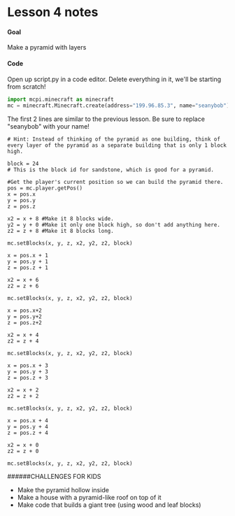 # Lesson 4 notes

#### Goal
Make a pyramid with layers

#### Code
Open up script.py in a code editor. Delete everything in it, we'll be starting from scratch!

```python
import mcpi.minecraft as minecraft
mc = minecraft.Minecraft.create(address="199.96.85.3", name="seanybob")
```
The first 2 lines are similar to the previous lesson. Be sure to replace "seanybob" with your name!

```
# Hint: Instead of thinking of the pyramid as one building, think of every layer of the pyramid as a separate building that is only 1 block high.

block = 24
# This is the block id for sandstone, which is good for a pyramid. 

#Get the player's current position so we can build the pyramid there.
pos = mc.player.getPos()
x = pos.x
y = pos.y
z = pos.z

x2 = x + 8 #Make it 8 blocks wide.
y2 = y + 0 #Make it only one block high, so don't add anything here.
z2 = z + 8 #Make it 8 blocks long.

mc.setBlocks(x, y, z, x2, y2, z2, block)

x = pos.x + 1
y = pos.y + 1 
z = pos.z + 1

x2 = x + 6 
z2 = z + 6 

mc.setBlocks(x, y, z, x2, y2, z2, block)

x = pos.x+2
y = pos.y+2 
z = pos.z+2

x2 = x + 4 
z2 = z + 4 

mc.setBlocks(x, y, z, x2, y2, z2, block)

x = pos.x + 3
y = pos.y + 3
z = pos.z + 3

x2 = x + 2
z2 = z + 2 

mc.setBlocks(x, y, z, x2, y2, z2, block)

x = pos.x + 4
y = pos.y + 4
z = pos.z + 4

x2 = x + 0
z2 = z + 0 

mc.setBlocks(x, y, z, x2, y2, z2, block)

```

######CHALLENGES FOR KIDS
- Make the pyramid hollow inside
- Make a house with a pyramid-like roof on top of it
- Make code that builds a giant tree (using wood and leaf blocks)